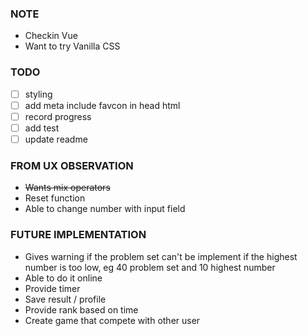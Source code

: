 ### NOTE

- Checkin Vue
- Want to try Vanilla CSS

### TODO

- [ ] styling
- [ ] add meta include favcon in head html
- [ ] record progress
- [ ] add test
- [ ] update readme

### FROM UX OBSERVATION

- ~~Wants mix operators~~
- Reset function
- Able to change number with input field

### FUTURE IMPLEMENTATION

- Gives warning if the problem set can't be implement if the highest number is too low, eg 40 problem set and 10 highest number
- Able to do it online
- Provide timer
- Save result / profile
- Provide rank based on time
- Create game that compete with other user
